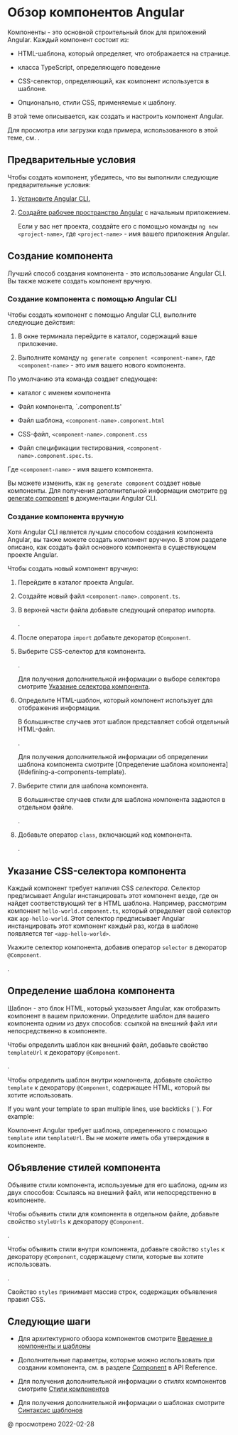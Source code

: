 # Обзор компонентов Angular

Компоненты - это основной строительный блок для приложений Angular. Каждый компонент состоит из:

-   HTML-шаблона, который определяет, что отображается на странице.

-   класса TypeScript, определяющего поведение

-   CSS-селектор, определяющий, как компонент используется в шаблоне.

-   Опционально, стили CSS, применяемые к шаблону.

В этой теме описывается, как создать и настроить компонент Angular.

<div class="alert is-helpful">

Для просмотра или загрузки кода примера, использованного в этой теме, см. <live-example></live-example>.

</div>

## Предварительные условия

Чтобы создать компонент, убедитесь, что вы выполнили следующие предварительные условия:

1.  [Установите Angular CLI.](guide/setup-local#install-the-angular-cli)

1.  [Создайте рабочее пространство Angular](guide/setup-local#create-a-workspace-and-initial-application) с начальным приложением.

    Если у вас нет проекта, создайте его с помощью команды `ng new <project-name>`, где `<project-name>` - имя вашего приложения Angular.

## Создание компонента

Лучший способ создания компонента - это использование Angular CLI. Вы также можете создать компонент вручную.

### Создание компонента с помощью Angular CLI

Чтобы создать компонент с помощью Angular CLI, выполните следующие действия:

1.  В окне терминала перейдите в каталог, содержащий ваше приложение.

1.  Выполните команду `ng generate component <component-name>`, где `<component-name>` - это имя вашего нового компонента.

По умолчанию эта команда создает следующее:

-   каталог с именем компонента

-   Файл компонента, `<component-name>.component.ts'

-   Файл шаблона, `<component-name>.component.html`

-   CSS-файл, `<component-name>.component.css`

-   Файл спецификации тестирования, `<component-name>.component.spec.ts`.

Где `<component-name>` - имя вашего компонента.

<div class="alert is-helpful">

Вы можете изменить, как `ng generate component` создает новые компоненты. Для получения дополнительной информации смотрите [ng generate component](cli/generate#component-command) в документации Angular CLI.

</div>

### Создание компонента вручную

Хотя Angular CLI является лучшим способом создания компонента Angular, вы также можете создать компонент вручную. В этом разделе описано, как создать файл основного компонента в существующем проекте Angular.

Чтобы создать новый компонент вручную:

1.  Перейдите в каталог проекта Angular.
1.  Создайте новый файл `<component-name>.component.ts`.

1.  В верхней части файла добавьте следующий оператор импорта.

    <code-example path="component-overview/src/app/component-overview/component-overview.component.ts" region="import"></code-example>.

1.  После оператора `import` добавьте декоратор `@Component`.

    <code-example path="component-overview/src/app/component-overview/component-overview.component.ts" region="decorator-skeleton"></code-example>

1.  Выберите CSS-селектор для компонента.

    <code-example path="component-overview/src/app/component-overview/component-overview.component.ts" region="selector"></code-example>.

    Для получения дополнительной информации о выборе селектора смотрите [Указание селектора компонента](#specifying-a-components-css-selector).

1.  Определите HTML-шаблон, который компонент использует для отображения информации.

    В большинстве случаев этот шаблон представляет собой отдельный HTML-файл.

    <code-example path="component-overview/src/app/component-overview/component-overview.component.ts" region="templateUrl"></code-example>.

    Для получения дополнительной информации об определении шаблона компонента смотрите [Определение шаблона компонента] (#defining-a-components-template).

1.  Выберите стили для шаблона компонента.

    В большинстве случаев стили для шаблона компонента задаются в отдельном файле.

    <code-example path="component-overview/src/app/component-overview/component-overview.component.ts" region="decorator"></code-example>.

1.  Добавьте оператор `class`, включающий код компонента.

    <code-example path="component-overview/src/app/component-overview/component-overview.component.ts" region="class"></code-example>.

## Указание CSS-селектора компонента

Каждый компонент требует наличия CSS _селектора_. Селектор предписывает Angular инстанцировать этот компонент везде, где он найдет соответствующий тег в HTML шаблона. Например, рассмотрим компонент `hello-world.component.ts`, который определяет свой селектор как `app-hello-world`.
Этот селектор предписывает Angular инстанцировать этот компонент каждый раз, когда в шаблоне появляется тег `<app-hello-world>`.

Укажите селектор компонента, добавив оператор `selector` в декоратор `@Component`.

<code-example path="component-overview/src/app/component-overview/component-overview.component.ts" region="selector"></code-example>.

## Определение шаблона компонента

Шаблон - это блок HTML, который указывает Angular, как отобразить компонент в вашем приложении. Определите шаблон для вашего компонента одним из двух способов: ссылкой на внешний файл или непосредственно в компоненте.

Чтобы определить шаблон как внешний файл, добавьте свойство `templateUrl` к декоратору `@Component`.

<code-example path="component-overview/src/app/component-overview/component-overview.component.ts" region="templateUrl"></code-example>.

Чтобы определить шаблон внутри компонента, добавьте свойство `template` к декоратору `@Component`, содержащее HTML, который вы хотите использовать.

<code-example path="component-overview/src/app/component-overview/component-overview.component.1.ts" region="template"></code-example>

If you want your template to span multiple lines, use backticks \(<code>&grave;</code>\). For example:

<code-example path="component-overview/src/app/component-overview/component-overview.component.2.ts" region="templatebacktick"></code-example>

<div class="alert is-helpful">

Компонент Angular требует шаблона, определенного с помощью `template` или `templateUrl`. Вы не можете иметь оба утверждения в компоненте.

</div>

## Объявление стилей компонента

Объявите стили компонента, используемые для его шаблона, одним из двух способов: Ссылаясь на внешний файл, или непосредственно в компоненте.

Чтобы объявить стили для компонента в отдельном файле, добавьте свойство `styleUrls` к декоратору `@Component`.

<code-example path="component-overview/src/app/component-overview/component-overview.component.ts" region="decorator"></code-example>.

Чтобы объявить стили внутри компонента, добавьте свойство `styles` к декоратору `@Component`, содержащему стили, которые вы хотите использовать.

<code-example path="component-overview/src/app/component-overview/component-overview.component.3.ts" region="styles"></code-example>.

Свойство `styles` принимает массив строк, содержащих объявления правил CSS.

## Следующие шаги

-   Для архитектурного обзора компонентов смотрите [Введение в компоненты и шаблоны](guide/architecture-components)

-   Дополнительные параметры, которые можно использовать при создании компонента, см. в разделе [Component](api/core/Component) в API Reference.

-   Для получения дополнительной информации о стилях компонентов смотрите [Стили компонентов](guide/component-styles)

-   Для получения дополнительной информации о шаблонах смотрите [Синтаксис шаблонов](guide/template-syntax)

<!-- links -->

<!-- external links -->

<!-- end links -->

@ просмотрено 2022-02-28
